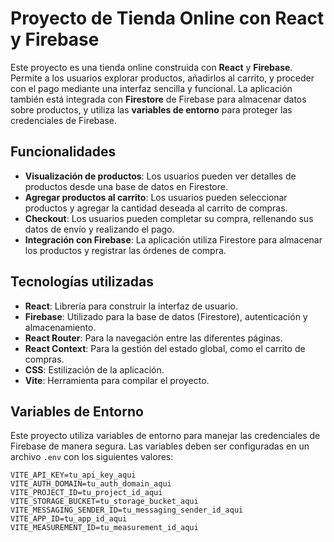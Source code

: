 # Proyecto de Tienda Online con React y Firebase

Este proyecto es una tienda online construida con **React** y **Firebase**. Permite a los usuarios explorar productos, añadirlos al carrito, y proceder con el pago mediante una interfaz sencilla y funcional. La aplicación también está integrada con **Firestore** de Firebase para almacenar datos sobre productos, y utiliza las **variables de entorno** para proteger las credenciales de Firebase.

## Funcionalidades

- **Visualización de productos**: Los usuarios pueden ver detalles de productos desde una base de datos en Firestore.
- **Agregar productos al carrito**: Los usuarios pueden seleccionar productos y agregar la cantidad deseada al carrito de compras.
- **Checkout**: Los usuarios pueden completar su compra, rellenando sus datos de envío y realizando el pago.
- **Integración con Firebase**: La aplicación utiliza Firestore para almacenar los productos y registrar las órdenes de compra.

## Tecnologías utilizadas

- **React**: Librería para construir la interfaz de usuario.
- **Firebase**: Utilizado para la base de datos (Firestore), autenticación y almacenamiento.
- **React Router**: Para la navegación entre las diferentes páginas.
- **React Context**: Para la gestión del estado global, como el carrito de compras.
- **CSS**: Estilización de la aplicación.
- **Vite**: Herramienta para compilar el proyecto.

## Variables de Entorno

Este proyecto utiliza variables de entorno para manejar las credenciales de Firebase de manera segura. Las variables deben ser configuradas en un archivo `.env` con los siguientes valores:

```env
VITE_API_KEY=tu_api_key_aqui
VITE_AUTH_DOMAIN=tu_auth_domain_aqui
VITE_PROJECT_ID=tu_project_id_aqui
VITE_STORAGE_BUCKET=tu_storage_bucket_aqui
VITE_MESSAGING_SENDER_ID=tu_messaging_sender_id_aqui
VITE_APP_ID=tu_app_id_aqui
VITE_MEASUREMENT_ID=tu_measurement_id_aqui
